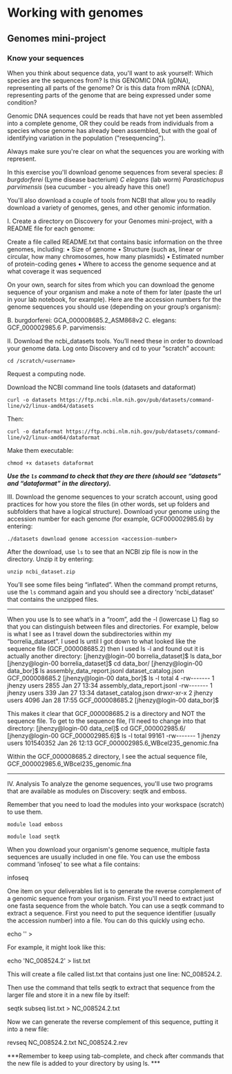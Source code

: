 # Working with genomes

## Genomes mini-project

### Know your sequences

When you think about sequence data, you'll want to ask yourself:
Which species are the sequences from?
Is this GENOMIC DNA (gDNA), representing all parts of the genome? 
Or is this data from mRNA (cDNA), representing parts of the genome that are being expressed under some condition?

Genomic DNA sequences could be reads that have not yet been assembled into a complete genome, OR they could be reads from individuals from a species whose genome has already been assembled, but with the goal of identifying variation in the population ("resequencing").

Always make sure you're clear on what the sequences you are working with represent.

In this exercise you'll download genome sequences from several species:
_B burgdorferei_ (Lyme disease bacterium)
_C elegans_ (lab worm)
_Parastichopus parvimensis_ (sea cucumber - you already have this one!)

You'll also download a couple of tools from NCBI that allow you to readily download a variety of genomes, genes, and other genomic information.


I.  Create a directory on Discovery for your Genomes mini-project, with a README file for each genome:

Create a file called README.txt that contains basic information on the three genomes, including:
•	Size of genome
•	Structure (such as, linear or circular, how many chromosomes, how many plasmids)
•	Estimated number of protein-coding genes
•	Where to access the genome sequence and at what coverage it was sequenced

On your own, search for sites from which you can download the genome sequence of your organism and make a note of them for later (paste the url in your lab notebook, for example). Here are the accession numbers for the genome sequences you should use (depending on your group’s organism):

B. burgdorferei: GCA_000008685.2_ASM868v2
C. elegans: GCF_000002985.6
P. parvimensis: 


II.  Download the ncbi_datasets tools. You’ll need these in order to download your genome data. Log onto Discovery and cd to your “scratch” account:

`cd /scratch/<username>`

Request a computing node.

Download the NCBI command line tools (datasets and dataformat)

`curl -o datasets https://ftp.ncbi.nlm.nih.gov/pub/datasets/command-line/v2/linux-amd64/datasets`

Then:

`curl -o dataformat https://ftp.ncbi.nlm.nih.gov/pub/datasets/command-line/v2/linux-amd64/dataformat`

Make them executable: 

`chmod +x datasets dataformat`

***Use the `ls` command to check that they are there (should see “datasets” and “dataformat” in the directory).***
  

III.  Download the genome sequences to your scratch account, using good practices for how you store the files (in other words, set up folders and subfolders that have a logical structure). 
Download your genome using the accession number for each genome (for example, GCF000002985.6) by entering:

`./datasets download genome accession <accession-number>`

After the download, use `ls` to see that an NCBI zip file is now in the directory. Unzip it by entering:

`unzip ncbi_dataset.zip`

You’ll see some files being “inflated”. When the command prompt returns, use the `ls` command again and you should see a directory ‘ncbi_dataset’ that contains the unzipped files.

***
When you use ls to see what’s in a “room”, add the -l (lowercase L) flag so that you can distinguish between files and directories. For example, below is what I see as I travel down the subdirectories within my “borrelia_dataset”. I used ls until I got down to what looked like the sequence file (GCF_000008685.2) then I used ls -l and found out it is actually another directory:
[jhenzy@login-00 borrelia_dataset]$ ls
data_bor
[jhenzy@login-00 borrelia_dataset]$ cd data_bor/
[jhenzy@login-00 data_bor]$ ls
assembly_data_report.jsonl  dataset_catalog.json  GCF_000008685.2
[jhenzy@login-00 data_bor]$ ls -l
total 4
-rw------- 1 jhenzy users 2855 Jan 27 13:34 assembly_data_report.jsonl
-rw------- 1 jhenzy users  339 Jan 27 13:34 dataset_catalog.json
drwxr-xr-x 2 jhenzy users 4096 Jan 28 17:55 GCF_000008685.2
[jhenzy@login-00 data_bor]$

This makes it clear that GCF_000008685.2 is a directory and NOT the sequence file. To get to the sequence file, I’ll need to change into that directory:
[jhenzy@login-00 data_cel]$ cd GCF_000002985.6/
[jhenzy@login-00 GCF_000002985.6]$ ls -l
total 99161
-rw------- 1 jhenzy users 101540352 Jan 26 12:13 GCF_000002985.6_WBcel235_genomic.fna

Within the GCF_000008685.2 directory, I see the actual sequence file, GCF_000002985.6_WBcel235_genomic.fna		
***

IV.  Analysis
To analyze the genome sequences, you'll use two programs that are available as modules on Discovery: seqtk and emboss.

Remember that you need to load the modules into your workspace (scratch) to use them.

`module load emboss`

`module load seqtk`

When you download your organism's genome sequence, multiple fasta sequences are usually included in one file. You can use the emboss command 'infoseq' to see what a file contains:

infoseq <filename>

One item on your deliverables list is to generate the reverse complement of a genomic sequence from your organism. First you'll need to extract just one fasta sequence from the whole batch. You can use a seqtk command to extract a sequence. First you need to put the sequence identifier (usually the accession number) into a file. You can do this quickly using echo. 

echo '<identifier>'  >  <make-up-a-filename>

For example, it might look like this:

echo 'NC_008524.2' > list.txt

This will create a file called list.txt that contains just one line: NC_008524.2.

Then use the command that tells seqtk to extract that sequence from the larger file and store it in a new file by itself:

seqtk subseq <file-with-many-sequences> list.txt > NC_008524.2.txt

Now we can generate the reverse complement of this sequence, putting it into a new file:

revseq NC_008524.2.txt NC_008524.2.rev

***Remember to keep using tab-complete, and check after commands that the new file is added to your directory by using ls. ***

